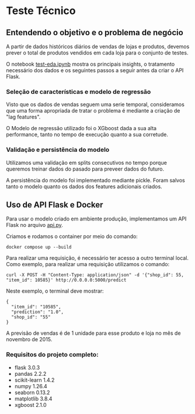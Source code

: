 # Teste Técnico

## Entendendo o objetivo e o problema de negócio

A partir de dados históricos diários de vendas de lojas e produtos, devemos prever o total de produtos vendidos em cada loja para o conjunto de testes.

O notebook [test-eda.ipynb](test-eda.ipynb) mostra os principais insights, o tratamento necessário dos dados e os seguintes passos a seguir antes da criar o API Flask.

### Seleção de características e modelo de regressão

Visto que os dados de vendas seguem uma serie temporal, consideramos que uma forma apropriada de tratar o problema é mediante a criação de "lag features".

O Modelo de regressão utilizado foi o XGboost dada a sua alta performance, tanto no tempo de execução quanto a sua corretude. 

### Validação e persistência do modelo

Utilizamos uma validação em splits consecutivos no tempo porque queremos treinar dados do pasado para preveer dados do futuro.

A persistência do modelo foi implementado mediante pickle. Foram salvos tanto o modelo quanto os dados dos features adicionais criados.

## Uso de API Flask e Docker

Para usar o modelo criado em ambiente produção, implementamos um API Flask no arquivo [api.py](api.py). 

Criamos e rodamos o container por meio do comando:

```
docker compose up --build
```

Para realizar uma requisição, é necessário ter acesso a outro terminal local. Como exemplo, para realizar uma requisição utilizamos o comando:

```
curl -X POST -H "Content-Type: application/json" -d '{"shop_id": 55, "item_id": 10585}' http://0.0.0.0:5000/predict
```

Neste exemplo, o terminal deve mostrar:
```
{
  "item_id": "10585",
  "prediction": "1.0",
  "shop_id": "55"
}
```

A previsão de vendas é de 1 unidade para esse produto e loja no mês de novembro de 2015.

### Requisitos do projeto completo:
  - flask 3.0.3
  - pandas 2.2.2
  - scikit-learn 1.4.2
  - numpy 1.26.4
  - seaborn 0.13.2
  - matplotlib 3.8.4
  - xgboost 2.1.0
